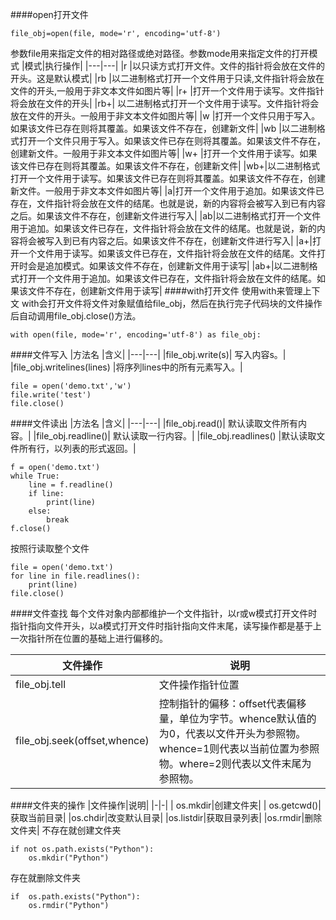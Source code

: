 ####open打开文件
```
file_obj=open(file, mode='r', encoding='utf-8')
```
 参数file用来指定文件的相对路径或绝对路径。参数mode用来指定文件的打开模式
|模式|执行操作|
|---|---|
|r	|以只读方式打开文件。文件的指针将会放在文件的开头。这是默认模式|
|rb	|以二进制格式打开一个文件用于只读,文件指针将会放在文件的开头,一般用于非文本文件如图片等|
|r+	|打开一个文件用于读写。文件指针将会放在文件的开头|
|rb+|	以二进制格式打开一个文件用于读写。文件指针将会放在文件的开头。一般用于非文本文件如图片等|
|w	|打开一个文件只用于写入。如果该文件已存在则将其覆盖。如果该文件不存在，创建新文件|
|wb	|以二进制格式打开一个文件只用于写入。如果该文件已存在则将其覆盖。如果该文件不存在，创建新文件。一般用于非文本文件如图片等|
|w+	|打开一个文件用于读写。如果该文件已存在则将其覆盖。如果该文件不存在，创建新文件|
|wb+|以二进制格式打开一个文件用于读写。如果该文件已存在则将其覆盖。如果该文件不存在，创建新文件。一般用于非文本文件如图片等|
|a|打开一个文件用于追加。如果该文件已存在，文件指针将会放在文件的结尾。也就是说，新的内容将会被写入到已有内容之后。如果该文件不存在，创建新文件进行写入|
|ab|以二进制格式打开一个文件用于追加。如果该文件已存在，文件指针将会放在文件的结尾。也就是说，新的内容将会被写入到已有内容之后。如果该文件不存在，创建新文件进行写入|
|a+|打开一个文件用于读写。如果该文件已存在，文件指针将会放在文件的结尾。文件打开时会是追加模式。如果该文件不存在，创建新文件用于读写|
|ab+|以二进制格式打开一个文件用于追加。如果该文件已存在，文件指针将会放在文件的结尾。如果该文件不存在，创建新文件用于读写|
####with打开文件
使用with来管理上下文
with会打开文件将文件对象赋值给file_obj，然后在执行完子代码块的文件操作后自动调用file_obj.close()方法。
```
with open(file, mode='r', encoding='utf-8') as file_obj:
```
####文件写入
|方法名	|含义|
|---|---|
|file_obj.write(s)|	写入内容s。|
|file_obj.writelines(lines)	|将序列lines中的所有元素写入。|
```
file = open('demo.txt','w')
file.write('test')
file.close()
```
####文件读出
|方法名	|含义|
|---|---|
|file_obj.read()|	默认读取文件所有内容。|
|file_obj.readline()|	默认读取一行内容。|
|file_obj.readlines()	|默认读取文件所有行，以列表的形式返回。|
```
f = open('demo.txt')
while True:
    line = f.readline()
    if line:
        print(line)
    else:
        break
f.close()
```
按照行读取整个文件
```
file = open('demo.txt')
for line in file.readlines():
    print(line)
file.close()
```
####文件查找
每个文件对象内部都维护一个文件指针，以r或w模式打开文件时指针指向文件开头，以a模式打开文件时指针指向文件末尾，读写操作都是基于上一次指针所在位置的基础上进行偏移的。

|文件操作|说明|
|-|-|
|file_obj.tell|文件操作指针位置|
|file_obj.seek(offset,whence)|控制指针的偏移：offset代表偏移量，单位为字节。whence默认值的为0，代表以文件开头为参照物。whence=1则代表以当前位置为参照物。where=2则代表以文件末尾为参照物。|

####文件夹的操作
|文件操作|说明|
|-|-|
| os.mkdir|创建文件夹|
| os.getcwd()|获取当前目录|
|os.chdir|改变默认目录|
|os.listdir|获取目录列表|
|os.rmdir|删除文件夹|
不存在就创建文件夹
```
if not os.path.exists("Python"):
    os.mkdir("Python")
```
存在就删除文件夹
```
if  os.path.exists("Python"):
    os.rmdir("Python")
```

